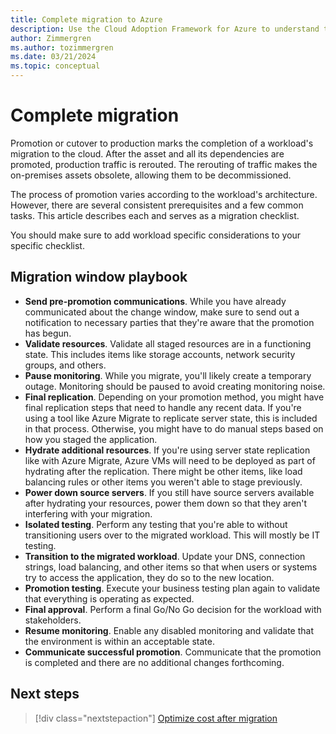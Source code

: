 ```yaml
---
title: Complete migration to Azure
description: Use the Cloud Adoption Framework for Azure to understand the common tasks and standard prerequisites for promoting a migrated resource to production.
author: Zimmergren
ms.author: tozimmergren
ms.date: 03/21/2024
ms.topic: conceptual
---
```


# Complete migration

Promotion or cutover to production marks the completion of a workload's migration to the cloud. After the asset and all its dependencies are promoted, production traffic is rerouted. The rerouting of traffic makes the on-premises assets obsolete, allowing them to be decommissioned.

The process of promotion varies according to the workload's architecture. However, there are several consistent prerequisites and a few common tasks. This article describes each and serves as a migration checklist.

You should make sure to add workload specific considerations to your specific checklist.

## Migration window playbook

- **Send pre-promotion communications**. While you have already communicated about the change window, make sure to send out a notification to necessary parties that they're aware that the promotion has begun.
- **Validate resources**. Validate all staged resources are in a functioning state. This includes items like storage accounts, network security groups, and others.
- **Pause monitoring**. While you migrate, you'll likely create a temporary outage. Monitoring should be paused to avoid creating monitoring noise.
- **Final replication**. Depending on your promotion method, you might have final replication steps that need to handle any recent data. If you're using a tool like Azure Migrate to replicate server state, this is included in that process. Otherwise, you might have to do manual steps based on how you staged the application.
- **Hydrate additional resources**. If you're using server state replication like with Azure Migrate, Azure VMs will need to be deployed as part of hydrating after the replication. There might be other items, like load balancing rules or other items you weren't able to stage previously.
- **Power down source servers**. If you still have source servers available after hydrating your resources, power them down so that they aren't interfering with your migration.
- **Isolated testing**. Perform any testing that you're able to without transitioning users over to the migrated workload. This will mostly be IT testing.
- **Transition to the migrated workload**. Update your DNS, connection strings, load balancing, and other items so that when users or systems try to access the application, they do so to the new location.
- **Promotion testing**. Execute your business testing plan again to validate that everything is operating as expected.
- **Final approval**. Perform a final Go/No Go decision for the workload with stakeholders.
- **Resume monitoring**. Enable any disabled monitoring and validate that the environment is within an acceptable state.
- **Communicate successful promotion**. Communicate that the promotion is completed and there are no additional changes forthcoming.

## Next steps

> [!div class="nextstepaction"]
> [Optimize cost after migration](./optimize-cost-after-migration.md)
